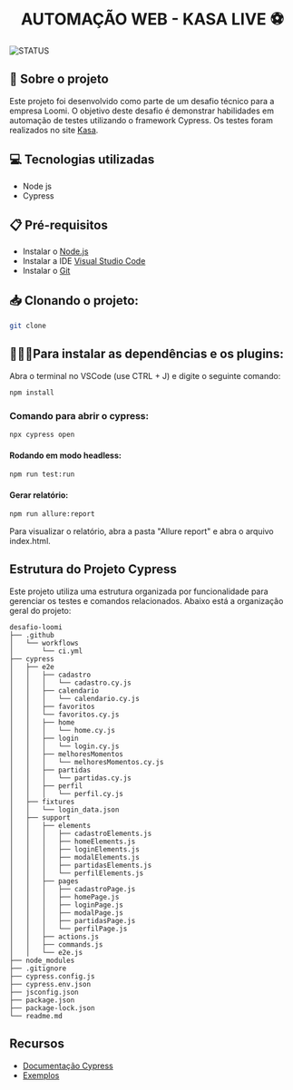 <h1 align="center"> AUTOMAÇÃO WEB - KASA LIVE ⚽ </h1>

![STATUS](https://img.shields.io/static/v1?label=STATUS&message=%20Finalizado&color=&style=for-the-badge)

## 💬 Sobre o projeto
Este projeto foi desenvolvido como parte de um desafio técnico para a empresa Loomi. O objetivo deste desafio é demonstrar habilidades em automação de testes utilizando o framework Cypress. Os testes foram realizados no site [Kasa](https://www.kasa.live).

## 💻 Tecnologias utilizadas

- Node js
- Cypress

## 📋 Pré-requisitos
- Instalar o [Node.js](https://nodejs.org/)
- Instalar a IDE [Visual Studio Code](https://code.visualstudio.com/download)
- Instalar o [Git](https://git-scm.com/downloads) 

##  📥 Clonando o projeto:
```bash
git clone 
  ```

##  👩🏻‍💻​ Para instalar as dependências e os plugins:

Abra o terminal no VSCode (use CTRL + J) e digite o seguinte comando:

```bash
npm install
  ```

### Comando para abrir o cypress:

```bash
npx cypress open
  ```

#### Rodando em modo headless:
```bash
npm run test:run
```

#### Gerar relatório:
```bash
npm run allure:report
```
Para visualizar o relatório, abra a pasta "Allure report" e abra o arquivo index.html. 

## Estrutura do Projeto Cypress

Este projeto utiliza uma estrutura organizada por funcionalidade para gerenciar os testes e comandos relacionados. Abaixo está a organização geral do projeto:

    desafio-loomi
    ├── .github
    │   └── workflows
    │       └── ci.yml
    ├── cypress
    │   ├── e2e
    │   │   ├── cadastro
    │   │   │   └── cadastro.cy.js
    │   │   ├── calendario
    │   │   │   └── calendario.cy.js
    │   │   ├── favoritos
    │   │   └── favoritos.cy.js
    │   │   ├── home
    │   │   │   └── home.cy.js
    │   │   ├── login
    │   │   │   └── login.cy.js
    │   │   ├── melhoresMomentos
    │   │   │   └── melhoresMomentos.cy.js
    │   │   ├── partidas
    │   │   │   └── partidas.cy.js
    │   │   ├── perfil
    │   │   │   └── perfil.cy.js
    │   ├── fixtures
    │   │   └── login_data.json
    │   ├── support
    │   │   ├── elements
    │   │   │   ├── cadastroElements.js
    │   │   │   ├── homeElements.js
    │   │   │   ├── loginElements.js
    │   │   │   ├── modalElements.js
    │   │   │   ├── partidasElements.js
    │   │   │   └── perfilElements.js
    │   │   ├── pages
    │   │   │   ├── cadastroPage.js
    │   │   │   ├── homePage.js
    │   │   │   ├── loginPage.js
    │   │   │   ├── modalPage.js
    │   │   │   ├── partidasPage.js
    │   │   │   └── perfilPage.js
    │   │   ├── actions.js
    │   │   ├── commands.js
    │   │   └── e2e.js
    ├── node_modules
    ├── .gitignore
    ├── cypress.config.js
    ├── cypress.env.json
    ├── jsconfig.json
    ├── package.json
    ├── package-lock.json
    └── readme.md

## Recursos
- [Documentação Cypress](https://docs.cypress.io/guides/overview/why-cypress)
- [Exemplos](https://github.com/cypress-io/cypress-example-recipes)